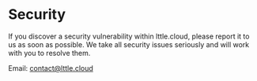 # Security

If you discover a security vulnerability within lttle.cloud, please report it to us as soon as possible. We take all security issues seriously and will work with you to resolve them.

Email: [contact@lttle.cloud](mailto:contact@lttle.cloud)
